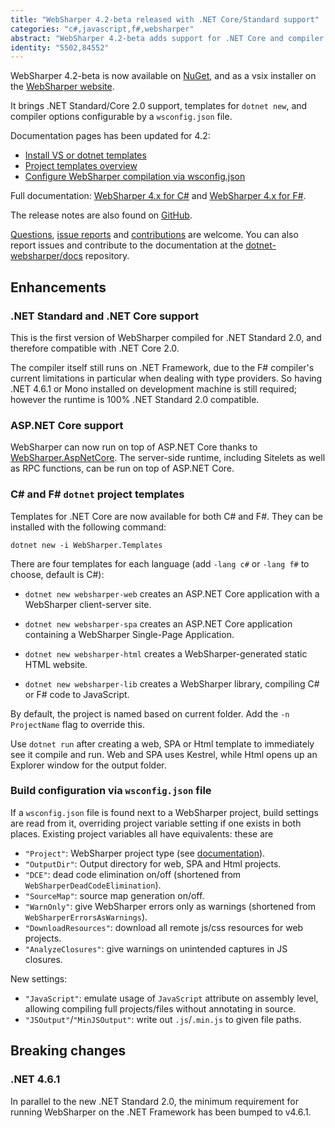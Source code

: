 ```yaml
---
title: "WebSharper 4.2-beta released with .NET Core/Standard support"
categories: "c#,javascript,f#,websharper"
abstract: "WebSharper 4.2-beta adds support for .NET Core and compiler configuration via json"
identity: "5502,84552"
---
```

WebSharper 4.2-beta is now available on [NuGet](https://www.nuget.org/packages/websharper), and as a vsix installer on the [WebSharper website](http://websharper.com/downloads).

It brings .NET Standard/Core 2.0 support, templates for `dotnet new`, and compiler options configurable by a `wsconfig.json` file.

Documentation pages has been updated for 4.2:

* [Install VS or dotnet templates](https://developers.websharper.com/docs/v4.x/fs/install)
* [Project templates overview](https://developers.websharper.com/docs/v4.x/fs/templates)
* [Configure WebSharper compilation via wsconfig.json](https://developers.websharper.com/docs/v4.x/fs/project-variables)

Full documentation:
[WebSharper 4.x for C#](http://developers-test.websharper.io/docs/v4.x/cs) and [WebSharper 4.x for F#](http://developers-test.websharper.io/docs/v4.x/fs).

The release notes are also found on [GitHub](https://github.com/dotnet-websharper/core/releases/tag/4.2.0.214-beta).

[Questions](https://forums.websharper.com/forum/all), [issue reports](https://github.com/dotnet-websharper/core/issues) and [contributions](https://github.com/dotnet-websharper/core/pulls) are welcome.
You can also report issues and contribute to the documentation at the [dotnet-websharper/docs](https://github.com/dotnet-websharper/docs) repository.

## Enhancements

### .NET Standard and .NET Core support

This is the first version of WebSharper compiled for .NET Standard 2.0, and therefore compatible with .NET Core 2.0.

The compiler itself still runs on .NET Framework, due to the F# compiler's current limitations in particular when dealing with type providers. So having .NET 4.6.1 or Mono installed on development machine is still required; however the runtime is 100% .NET Standard 2.0 compatible.

### ASP.NET Core support

WebSharper can now run on top of ASP.NET Core thanks to [WebSharper.AspNetCore](https://github.com/dotnet-websharper/aspnetcore). The server-side runtime, including Sitelets as well as RPC functions, can be run on top of ASP.NET Core. 

### C# and F# `dotnet` project templates

Templates for .NET Core are now available for both C# and F#. They can be installed with the following command:

```
dotnet new -i WebSharper.Templates
```

There are four templates for each language (add `-lang c#` or `-lang f#` to choose, default is C#):

* `dotnet new websharper-web` creates an ASP.NET Core application with a WebSharper client-server site.

* `dotnet new websharper-spa` creates an ASP.NET Core application containing a WebSharper Single-Page Application.

* `dotnet new websharper-html` creates a WebSharper-generated static HTML website.

* `dotnet new websharper-lib` creates a WebSharper library, compiling C# or F# code to JavaScript.

By default, the project is named based on current folder. Add the `-n ProjectName` flag to override this.

Use `dotnet run` after creating a web, SPA or Html template to immediately see it compile and run. Web and SPA uses Kestrel, while Html opens up an Explorer window for the output folder. 

### Build configuration via `wsconfig.json` file

If a `wsconfig.json` file is found next to a WebSharper project, build settings are read from it, overriding project variable setting if one exists in both places. Existing project variables all have equivalents: these are

* `"Project"`: WebSharper project type (see [documentation](https://developers.websharper.com/docs/v4.x/fs/project-variables)).
* `"OutputDir"`: Output directory for web, SPA and Html projects.
* `"DCE"`: dead code elimination on/off (shortened from `WebSharperDeadCodeElimination`).
* `"SourceMap"`: source map generation on/off.
* `"WarnOnly"`: give WebSharper errors only as warnings (shortened from `WebSharperErrorsAsWarnings`).
* `"DownloadResources"`: download all remote js/css resources for web projects.
* `"AnalyzeClosures"`: give warnings on unintended captures in JS closures.

New settings:

* `"JavaScript"`: emulate usage of `JavaScript` attribute on assembly level, allowing compiling full projects/files without annotating in source.
* `"JSOutput"`/`"MinJSOutput"`: write out `.js`/`.min.js` to given file paths.

## Breaking changes

### .NET 4.6.1

In parallel to the new .NET Standard 2.0, the minimum requirement for running WebSharper on the .NET Framework has been bumped to v4.6.1.
